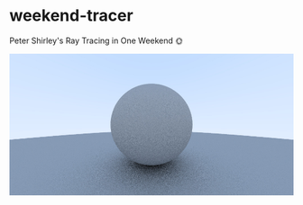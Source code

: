 # weekend-tracer
Peter Shirley's Ray Tracing in One Weekend 🌞

![first-image](images/big_traced.jpg)
